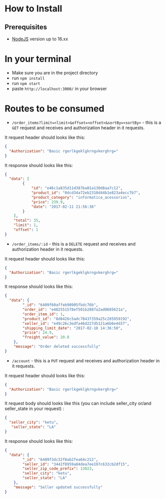# How to Install

## Prerequisites

* <a href="https://nodejs.org/en/download/package-manager/" target="_blank">NodeJS</a> version up to 16.xx

# In your terminal 

* Make sure you are in the project directory
* run `npm install`
* run `npm start`
* paste `http://localhost:3000/` in your browser

# Routes to be consumed

* `/order_items?limit=<limit>&offset=<offset>&sortBy=<sortBy>` - this is a `GET` request and receives and authorization header in it requests.

It request header should looks like this:
```json
{
  "Authorization": "Basic rgerlkgeklgkrngvkerghrg="
}
```

It response should looks like this:

```json
{
  "data": [
        {
            "id": "e46c1a835d11d387ba01a130d8aa7c12",
            "product_id": "0dcd34a72eb2310d44b1e823a4ecc7b7",
            "product_category": "informatica_acessorios",
            "price": 239.9,
            "date": "2017-02-11 21:56:36"
        }
    ],
    "total": 35,
    "limit": 1,
    "offset": 1
}
```

* `/order_items/:id` - this is a `DELETE` request and receives and authorization header in it requests.

It request header should looks like this:
```json
{
  "Authorization": "Basic rgerlkgeklgkrngvkerghrg="
}
```

It response should looks like this:

```json
{
  "data": {
        "_id": "6409f60affeb90905fbdc76b",
        "order_id": "e4825515f8ef501b2887a2ad0685621a",
        "order_item_id": 1,
        "product_id": "8d8426c5adc78437359a25c285959192",
        "seller_id": "e49c26c3edfa46d227d5121a6b6e4d37",
        "shipping_limit_date": "2017-02-18 14:36:50",
        "price": 24.9,
        "freight_value": 20.8
    },
    "message": "Order deleted successfully"
}
```

* `/account` - this is a `PUT` request and receives and authorization header in it requests.

It request header should looks like this:
```json
{
  "Authorization": "Basic rgerlkgeklgkrngvkerghrg="
}
```

It request body should looks like this (you can include seller_city or/and seller_state in your request) :
```json
{
  "seller_city": "ketu",
   "seller_state": "LA"
}
```

It response should looks like this:

```json
{
  "data": {
        "_id": "6409f3dc32f8ab2fea64c212",
        "seller_id": "3442f8959a84dea7ee197c632cb2df15",
        "seller_zip_code_prefix": 13023,
        "seller_city": "ketu",
        "seller_state": "LA"
    },
    "message": "Seller updated successfully"
}
```
